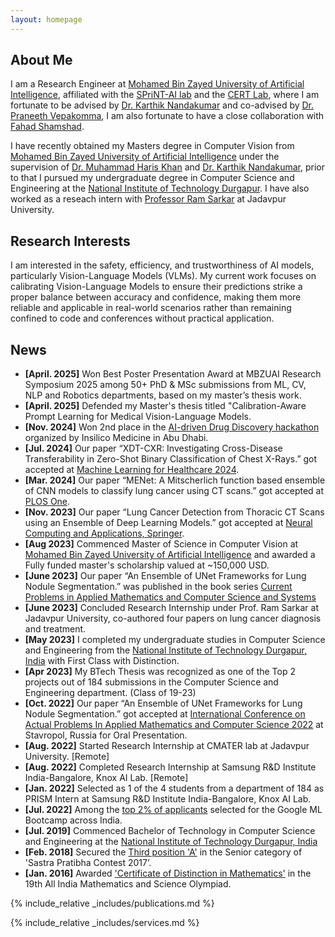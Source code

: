 ```yaml
---
layout: homepage
---
```


## About Me

I am a Research Engineer at [Mohamed Bin Zayed University of Artificial Intelligence](https://mbzuai.ac.ae/), affiliated with the [SPriNT-AI lab](https://www.sprintai.org/) and the [CERT Lab](https://github.com/CERT-Lab), where I am fortunate to be advised by [Dr. Karthik Nandakumar](https://cse.msu.edu/~nandakum/) and co-advised by [Dr. Praneeth Vepakomma](https://sites.mit.edu/praneeth/), I am also fortunate to have a close collaboration with [Fahad Shamshad](https://fahadshamshad.github.io).

I have recently obtained my Masters degree in Computer Vision from [Mohamed Bin Zayed University of Artificial Intelligence](https://mbzuai.ac.ae/) under the supervision of [Dr. Muhammad Haris Khan](https://mbzuai.ac.ae/study/faculty/muhammad-haris-khan/) and [Dr. Karthik Nandakumar](https://cse.msu.edu/~nandakum/), prior to that I pursued my undergraduate degree in Computer Science and Engineering at the [National Institute of Technology Durgapur](https://nitdgp.ac.in/). I have also worked as a reseach intern with [Professor Ram Sarkar](https://scholar.google.com/citations?user=bDj0BUEAAAAJ&hl=en) at Jadavpur University.


<!-- I am passionate about Computer Vision, Trustworthy Machine Learning, reading books, Cubing, and Basketball. -->

## Research Interests

I am interested in the safety, efficiency, and trustworthiness of AI models, particularly Vision-Language Models (VLMs). My current work focuses on calibrating Vision-Language Models to ensure their predictions strike a proper balance between accuracy and confidence, making them more reliable and applicable in real-world scenarios rather than remaining confined to code and conferences without practical application.

<!--  - **Computer Vision:** image recognition, image generation, video captioning
- **Machine Learning:** meta-learning, incremental learning, transfer learning  -->

## News
- **[April. 2025]** Won Best Poster Presentation Award at MBZUAI Research Symposium 2025 among 50+ PhD & MSc submissions from ML, CV, NLP and Robotics departments, based on my master’s thesis work.
- **[April. 2025]** Defended my Master's thesis titled "Calibration-Aware Prompt Learning for Medical Vision-Language Models.
- **[Nov. 2024]** Won 2nd place in the [AI-driven Drug Discovery hackathon](https://insilico.com/ism-events/abu-dhabi/hackathon2024) organized by Insilico Medicine in Abu Dhabi.
- **[Jul. 2024]** Our paper “XDT-CXR: Investigating Cross-Disease Transferability in Zero-Shot Binary Classification of Chest X-Rays.” got accepted at [Machine Learning for Healthcare 2024](https://arxiv.org/abs/2408.11493).
- **[Mar. 2024]** Our paper “MENet: A Mitscherlich function based ensemble of CNN models to classify lung cancer using CT scans.” got accepted at [PLOS One](https://doi.org/10.1371/journal.pone.0298527).
- **[Nov. 2023]** Our paper “Lung Cancer Detection from Thoracic CT Scans using an Ensemble of Deep Learning Models.” got accepted at [Neural Computing and Applications, Springer](https://doi.org/10.1007/s00521-023-09130-7).
- **[Aug 2023]** Commenced Master of Science in Computer Vision at [Mohamed Bin Zayed University of Artificial Intelligence](https://mbzuai.ac.ae/) and awarded a Fully funded master's scholarship valued at ~150,000 USD.
- **[June 2023]** Our paper “An Ensemble of UNet Frameworks for Lung Nodule Segmentation.” was published in the book series [Current Problems in Applied Mathematics and Computer Science and Systems](https://link.springer.com/chapter/10.1007/978-3-031-34127-4_44)
- **[June 2023]** Concluded Research Internship under Prof. Ram Sarkar at Jadavpur University, co-authored four papers on lung cancer diagnosis and treatment.
- **[May 2023]** I completed my undergraduate studies in Computer Science and Engineering from the [National Institute of Technology Durgapur, India](https://nitdgp.ac.in/) with First Class with Distinction.
- **[Apr 2023]** My BTech Thesis was recognized as one of the Top 2 projects out of 184 submissions in the Computer Science and Engineering department. (Class of 19-23)
- **[Oct. 2022]** Our paper “An Ensemble of UNet Frameworks for Lung Nodule Segmentation.” got accepted at [International Conference on Actual Problems In Applied Mathematics and Computer Science 2022](https://drive.google.com/file/d/1bLLJriayqkfTKhxKPyq3w9suxBc_W22s/view) at Stavropol, Russia for Oral Presentation.
- **[Aug. 2022]** Started Research Internship at CMATER lab at Jadavpur University. [Remote]
- **[Aug. 2022]** Completed Research Internship at Samsung R&D Institute India-Bangalore, Knox AI Lab. [Remote]
- **[Jan. 2022]** Selected as 1 of the 4 students from a department of 184 as PRISM Intern at Samsung R&D Institute India-Bangalore, Knox AI Lab. 
- **[Jul. 2022]** Among the [top 2% of applicants](https://drive.google.com/file/d/1LeTg3clVwMyfCpMhc9WC1Qshl5aJZnOd/view?usp=sharing) selected for the Google ML Bootcamp across India.
- **[Jul. 2019]** Commenced Bachelor of Technology in Computer Science and Engineering at the [National Institute of Technology Durgapur, India](https://nitdgp.ac.in/) 
- **[Feb. 2018]** Secured the [Third position 'A'](https://drive.google.com/file/d/1JsqK_uehrgNhw6cGmbsLBO_wb22Y2emK/view?usp=sharing) in the Senior category of 'Sastra Pratibha Contest 2017’.
- **[Jan. 2016]** Awarded ['Certificate of Distinction in Mathematics'](https://drive.google.com/file/d/1Dhnx3cdbrHVmLWwOUka1D3hK1W5blWwk/view?usp=sharing) in the 19th All India Mathematics and Science Olympiad.


{% include_relative _includes/publications.md %}

{% include_relative _includes/services.md %} 
